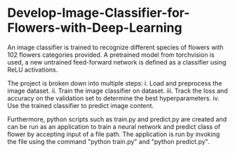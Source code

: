# Develop-Image-Classifier-for-Flowers-with-Deep-Learning

An image classifier is trained to recognize different species of flowers with 102 flowers categories provided.
A pretrained model from torchvision is used, a new untrained feed-forward network is defined as a classifier
using ReLU activations.


The project is broken down into multiple steps:
  i. Load and preprocess the image dataset.
  ii. Train the image classifier on dataset.
  iii. Track the loss and accuracy on the validation set to determine the best hyperparameters.
  iv. Use the trained classifier to predict image content.

Furthermore, python scripts such as train.py and predict.py are created and can be run as an application
to train a neural network and predict class of flower by accepting input of a file path. The application is run
by invoking the file using the command "python train.py" and "python predict.py".


